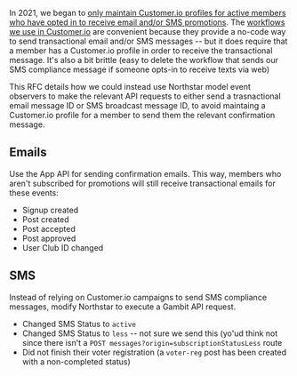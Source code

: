 In 2021, we began to [only maintain Customer.io profiles for active members who have opted in to receive email and/or SMS promotions](https://www.pivotaltracker.com/epic/show/4721712). The [workflows we use in Customer.io](https://customer.io/visual-workflow-builder/) are convenient because they provide a no-code way to send transactional email and/or SMS messages -- but it does require that a member has a Customer.io profile in order to receive the transactional message. It's also a bit brittle (easy to delete the workflow that sends our SMS compliance message if someone opts-in to receive texts via web)

This RFC details how we could instead use Northstar model event observers to make the relevant API requests to either send a trasnactional email message ID or SMS broadcast message ID, to avoid maintaing a Customer.io profile for a member to send them the relevant confirmation message.

## Emails

Use the App API for sending confirmation emails. This way, members who aren't subscribed for promotions will still receive transactional emails for these events:

* Signup created
* Post created
* Post accepted
* Post approved
* User Club ID changed

## SMS

Instead of relying on Customer.io campaigns to send SMS compliance messages, modify Northstar to execute a Gambit API request.

* Changed SMS Status to `active`
* Changed SMS Status to `less` -- not sure we send this (yo'ud think not since there isn't a `POST messages?origin=subscriptionStatusLess` route
* Did not finish their voter registration (a `voter-reg` post has been created with a non-completed status)
